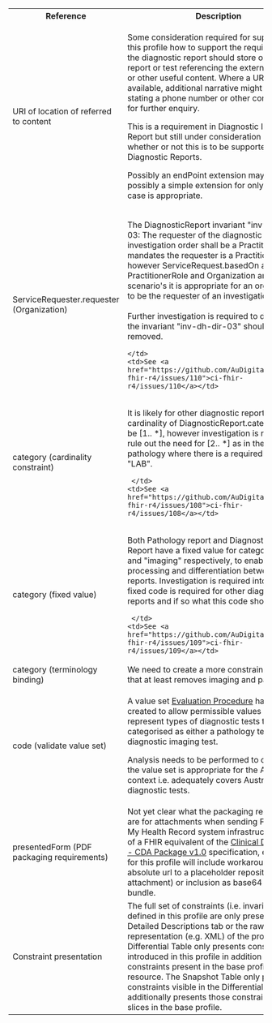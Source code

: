 <table class="list" width="100%">
<tbody>
  <tr>
    <th>Reference</th>
    <th>Description</th>
    <th>Issue No.</th>
  </tr>
      <tr>
    <td>URI of location of referred to content</td>
    <td><p>Some consideration required for supporting in this profile how to support the requirement that the diagnostic report should store one URI per report or test referencing the externally images or other useful content. Where a URI is not available, additional narrative might be included stating a phone number or other contact details for further enquiry.</p>
        <p>This is a requirement in Diagnostic Imaging Report but still under consideration as to whether or not this is to be supported for Other Diagnostic Reports.</p>
        <p>Possibly an endPoint extension may be useful, possibly a simple extension for only the use case is appropriate.</p></td>
    <td>See <a href="https://github.com/AuDigitalHealth/ci-fhir-r4/issues/107">ci-fhir-r4/issues/107</a></td>
   </tr>
     <tr>
       <td>ServiceRequester.requester (Organization)</td>
    <td><p>The DiagnosticReport invariant "inv-dh-dir-03: The requester of the diagnostic investigation order shall be a PractitionerRole" mandates the requester is a PractitionerRole; however ServiceRequest.basedOn allows for PractitionerRole and Organization and in some scenario's it is appropriate for an organization to  be the requester of an investigation.<br/><br/>
	Further investigation is required to determine if the invariant "inv-dh-dir-03" should be removed. </p>
	
	</td>
    <td>See <a href="https://github.com/AuDigitalHealth/ci-fhir-r4/issues/110">ci-fhir-r4/issues/110</a></td>
   </tr>
   <tr>
    <td>category (cardinality constraint)</td>
    <td><p>It is likely for other diagnostic reports that the cardinality of DiagnosticReport.category should be [1.. *], however investigation is required to rule out the need for [2.. *] as in the case of pathology where there is a required category of "LAB".</p>
        
     </td>
    <td>See <a href="https://github.com/AuDigitalHealth/ci-fhir-r4/issues/108">ci-fhir-r4/issues/108</a></td>
   </tr>
	      <tr>
    <td>category (fixed value)</td>
    <td><p>Both Pathology report and Diagnostic Imaging Report have a fixed value for category, "LAB" and "imaging" respectively, to enable system processing and differentiation between the reports.  Investigation is required into whether a fixed code is required for other diagnostic reports and if so what this code should be.</p>
        
     </td>
    <td>See <a href="https://github.com/AuDigitalHealth/ci-fhir-r4/issues/109">ci-fhir-r4/issues/109</a></td>
   </tr>
   <tr>
    <td>category (terminology binding)</td>
    <td>We need to create a more constrained value set that at least removes imaging and pathology.</td>
    <td>See <a href="https://github.com/AuDigitalHealth/ci-fhir-r4/issues/42">ci-fhir-r4/issues/42</a></td>
   </tr> 
   <tr> 
    <td>code (validate value set)</td> 
    <td><p>A value set <a href="https://healthterminologies.gov.au/fhir/ValueSet/evaluation-procedure-1">Evaluation Procedure</a> has been created to allow permissible values which represent types of diagnostic tests that are not categorised as either a pathology test nor a diagnostic imaging test.</p> <p>Analysis needs to be performed to determine if the value set is appropriate for the Australian context i.e. adequately covers Australian other diagnostic tests.</p> 
    </td> <td>See <a href="https://github.com/AuDigitalHealth/ci-fhir-r4/issues/111">ci-fhir-r4/issues/111</a></td> 
    </tr>
   <tr>
    <td>presentedForm (PDF packaging requirements)</td>
    <td>Not yet clear what the packaging requirements are for attachments when sending FHIR to the My Health Record system infrastructure. In lieu of a FHIR equivalent of the <a href="https://developer.digitalhealth.gov.au/specifications/clinical-documents/ep-1962-2014/nehta-1229-2011">Clinical Documents - CDA Package v1.0</a> specification, examples for this profile will include workarounds (e.g. absolute url to a placeholder repository for attachment) or inclusion as base64 binary in a bundle.</td>
    <td>See <a href="https://github.com/AuDigitalHealth/ci-fhir-r4/issues/74">ci-fhir-r4/issues/74</a></td>
   </tr>
   <tr>
    <td>Constraint presentation</td>
    <td>The full set of constraints (i.e. invariants) defined in this profile are only presented in the Detailed Descriptions tab or the raw representation (e.g. XML) of the profile. The Differential Table only presents constraints introduced in this profile in addition to the constraints present in the base profile and base resource. The Snapshot Table only presents the constraints visible in the Differential Table and additionally presents those constraints set in slices in the base profile.</td>
    <td>See Zulip <a href="https://chat.fhir.org/#narrow/stream/179252-IG-creation/topic/Derived.20profile.20snapshot.20missing.20upstream.20invariants">Derived profile snapshot missing upstream invariants stream</a></td>
   </tr>   
</tbody>
</table>
